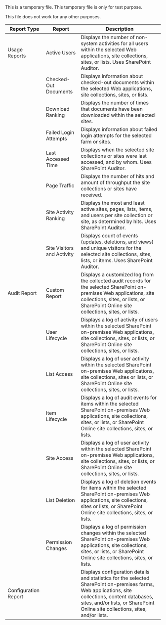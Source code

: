 This is a temporary file.
This temporary file is only for test purpose.

This file does not work for any other purposes. 

| Report Type          | Report                                                                                                                                                                                                                               | Description                                                                                                                                                                                                     |
|----------------------|--------------------------------------------------------------------------------------------------------------------------------------------------------------------------------------------------------------------------------------|-----------------------------------------------------------------------------------------------------------------------------------------------------------------------------------------------------------------|
| Usage Reports        | Active Users                                                                                                                                                                                                                         | Displays the number of non-system activities for all users within the selected Web applications, site collections, sites, or lists. Uses SharePoint Auditor.                                                    |
|                      | Checked-Out Documents                                                                                                                                                                                                                | Displays information about checked-out documents within the selected Web applications, site collections, sites, or lists.                                                                                       |
|                      | Download Ranking                                                                                                                                                                                                                     | Displays the number of times that documents have been downloaded within the selected sites.                                                                                                                     |
|                      | Failed Login Attempts                                                                                                                                                                                                                | Displays information about failed login attempts for the selected farm or sites.                                                                                                                                |
|                      | Last Accessed Time                                                                                                                                                                                                                   | Displays when the selected site collections or sites were last accessed, and by whom. Uses SharePoint Auditor.                                                                                                  |
|                      | Page Traffic                                                                                                                                                                                                                         | Displays the number of hits and amount of throughput the site collections or sites have received.                                                                                                               |
|                      | Site Activity Ranking                                                                                                                                                                                                                | Displays the most and least active sites, pages, lists, items, and users per site collection or site, as determined by hits. Uses SharePoint Auditor.                                                           |
|                      | Site Visitors and Activity                                                                                                                                                                                                           | Displays count of events (updates, deletions, and views) and unique visitors for the selected site collections, sites, lists, or items. Uses SharePoint Auditor.                                                |
| Audit Report         | Custom Report                                                                                                                                                                                                                        | Displays a customized log from the collected audit records for the selected SharePoint on-premises Web applications, site collections, sites, or lists, or SharePoint Online site collections, sites, or lists. |
|                      | User Lifecycle                                                                                                                                                                                                                       | Displays a log of activity of users within the selected SharePoint on-premises Web applications, site collections, sites, or lists, or SharePoint Online site collections, sites, or lists.                     |
|                      | List Access                                                                                                                                                                                                                          | Displays a log of user activity within the selected SharePoint on-premises Web applications, site collections, sites or lists, or SharePoint Online site collections, sites, or lists.                          |
|                      | Item Lifecycle                                                                                                                                                                                                                       | Displays a log of audit events for items within the selected SharePoint on-premises Web applications, site collections, sites, or lists, or SharePoint Online site collections, sites, or lists.                |
|                      | Site Access                                                                                                                                                                                                                          | Displays a log of user activity within the selected SharePoint on-premises Web applications, site collections, sites, or lists, or SharePoint Online site collections, sites, or lists.                         |
|                      | List Deletion                                                                                                                                                                                                                        | Displays a log of deletion events for items within the selected SharePoint on-premises Web applications, site collections, sites or lists, or SharePoint Online site collections, sites, or lists.              |
|                      | Permission Changes                                                                                                                                                                                                                   | Displays a log of permission changes within the selected SharePoint on-premises Web applications, site collections, sites, or lists, or SharePoint Online site collections, sites, or lists.                    |
| Configuration Report | |Displays configuration details and statistics for the selected SharePoint on-premises farms, Web applications, site collections, content databases, sites, and/or lists, or SharePoint Online site collections, sites, and/or lists. |                                                                                                                                                                                                                 |
